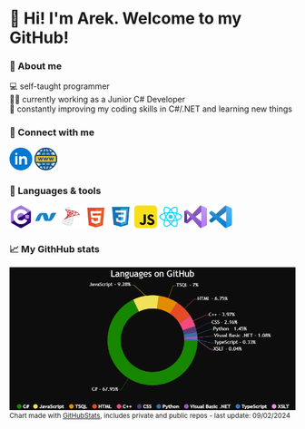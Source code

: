 # 👋 Hi! I'm Arek. Welcome to my GitHub!

### 🌌 About me

💻 self-taught programmer\
🕵️‍♂️ currently working as a Junior C# Developer\
🧠 constantly improving my coding skills in C#/.NET and learning new things

### 🔭 Connect with me

<a href="https://www.linkedin.com/in/arekjg/" target="_blank"><img src="./img/i-li.svg" height="40" alt="linkedin"/></a>
<a href="https://arekjg.github.io/" target="_blank"><img src="./img/i-www.svg" height="40" alt="www"/></a>

### 🎯 Languages & tools

<div>
<img src="./img/i-cs.svg" height="40" alt="cs"/>
<img src="./img/i-dotnet.svg" height="40" alt="dotnet"/>
<img src="./img/i-mssql.svg" height="40" alt="mssql"/>
<img src="./img/i-html.svg" height="40" alt="html"/>
<img src="./img/i-css.svg" height="40" alt="css"/>
<img src="./img/i-js.svg" height="40" alt="js"/>
<img src="./img/i-react.svg" height="40" alt="react"/>
<img src="./img/i-vs.svg" height="40" alt="vs"/>
<img src="./img/i-vscode.svg" height="40" alt="vscode"/>
</div>

### 📈 My GithHub stats
<!--
[![GitHub Streak](https://streak-stats.demolab.com?user=arekjg&theme=dark&border_radius=5)](<[#](https://git.io/streak-stats)>)
-->

![Programmin Languages](/img/LanguagesChart.png)\
<sup>Chart made with [GitHubStats](https://github.com/arekjg/GitHubStats), includes private and public repos - last update: 09/02/2024</sup>

<!-- ![](./profile-3d-contrib/profile-night-view.svg)
<sup>Chart made with [GitHub Profile 3D Contrib.](https://github.com/yoshi389111/github-profile-3d-contrib), shows last year's contributions</sup> -->